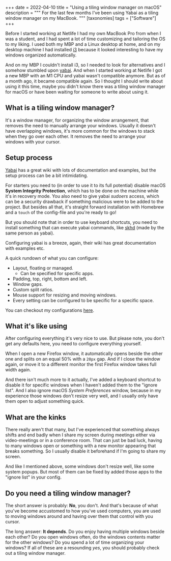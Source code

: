 +++
date = 2022-04-10
title = "Using a tiling window manager on macOS"
description = """
For the last few months I've been using Yabai as a tiling window manager on my MacBook.
"""
[taxonomies]
tags = ["Software"]
+++

Before I started working at Netlife I had my own MacBook Pro from when I was a
student, and I had spent a lot of time customizing and tailoring the OS to my
liking. I used both my MBP and a Linux desktop at home, and on my desktop
machine I had installed [i3][i3] because it looked interesting to have my
windows organized automatically.

And on my MBP I couldn't install i3, so I needed to look for alternatives and I
somehow stumbled upon [yabai][yabai]. And when I started working at Netlife I
got a new MBP with an M1 CPU and yabai wasn't compatible anymore. But as of a
month ago, it became compatible again. So I thought I should write about using
it this time, maybe you didn't know there was a tiling window manager for macOS
or have been waiting for someone to write about using it.

## What is a tiling window manager?

It's a window manager, for organizing the window arrangement, that removes the
need to manually arrange your windows. Usually it doesn't have overlapping
windows, it's more common for the windows to stack when they go over each other.
It removes the need to arrange your windows with your cursor.

## Setup process

[Yabai][yabai] has a great wiki with lots of documentation and examples, but the
setup process can be a bit intimidating.

For starters you need to (in order to use it to its full potential) disable
macOS **System Integrity Protection**, which has to be done on the machine while
it's in recovery mode. You also need to give yabai _sudoers_ access, which can
be a security drawback if something malicious were to be added to the project.
But besides all that, it's straight forward installation with Homebrew and a
`touch` of the config-file and you're ready to go!

But you should note that in order to use keyboard shortcuts, you need to install
something that can execute yabai commands, like [skhd][skhd] (made by the same
person as yabai).

Configuring yabai is a breeze, again, their wiki has great documentation with
examples etc.

A quick rundown of what you can configure:

- Layout, floating or managed.
  - Can be specified for specific apps.
- Padding, top, right, bottom and left.
- Window gaps.
- Custom split ratios.
- Mouse support for resizing and moving windows.
- Every setting can be configured to be specific for a specific space.

You can checkout my configurations [here][yabai_config].

## What it's like using

After configuring everything it's very nice to use. But please note, you don't
get any defaults here, you need to configure everything yourself.

When I open a new Firefox window, it automatically opens beside the other one
and splits on an equal 50% with a `20px` gap. And if I close the window again,
or move it to a different monitor the first Firefox window takes full width
again.

And there isn't much more to it actually, I've added a keyboard shortcut to
disable it for specific windows when I haven't added them to the "ignore list".
And I also ignore macOS _System Preferences_ window, because in my experience
those windows don't resize very well, and I usually only have them open to
adjust something quick.

## What are the kinks

There really aren't that many, but I've experienced that something always shifts
and end badly when I share my screen during meetings either via video-meetings
or in a conference room. That can just be bad luck, having to many windows open
or something with a new monitor appearing that breaks something. So I usually
disable it beforehand if I'm going to share my screen.

And like I mentioned above, some windows don't resize well, like some system
popups. But most of them can be fixed by added those apps to the "ignore list"
in your config.

## Do you need a tiling window manager?

The short answer is probably: **No**, you don't. And that's because of what
you've become accustomed to how you've used computers, you are used to moving
windows around and having over them that control with you cursor.

The long answer: **It depends**. Do you enjoy having multiple windows beside
each other? Do you open windows often, do the windows contents matter for the
other windows? Do you spend a lot of time organizing your windows? If all of
these are a resounding _yes_, you should probably check out a tiling window
manager.

[i3]: https://i3wm.org/
[yabai]: https://github.com/koekeishiya/yabai
[skhd]: https://github.com/koekeishiya/skhd
[yabai_config]:
  https://github.com/timharek/dotfiles/blob/main/.config/yabai/yabairc

